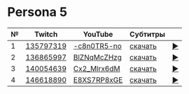 # Persona 5

| № | Twitch | YouTube | Субтитры | |
| --- | --- | --- | --- | --- |
| 1 | [135797319](https://www.twitch.tv/videos/135797319) | [-c8n0TR5-no](https://www.youtube.com/watch?v=-c8n0TR5-no) | [скачать](../chats/v135797319.ass) | [▶](../src/player.html?v=-c8n0TR5-no&s=135797319) |
| 2 | [136865997](https://www.twitch.tv/videos/136865997) | [BlZNqMcZHzg](https://www.youtube.com/watch?v=BlZNqMcZHzg) | [скачать](../chats/v136865997.ass) | [▶](../src/player.html?v=BlZNqMcZHzg&s=136865997) |
| 3 | [140054639](https://www.twitch.tv/videos/140054639) | [Cx2_Mlrx6dM](https://www.youtube.com/watch?v=Cx2_Mlrx6dM) | [скачать](../chats/v140054639.ass) | [▶](../src/player.html?v=Cx2_Mlrx6dM&s=140054639) |
| 4 | [146618890](https://www.twitch.tv/videos/146618890) | [E8XS7RP8xGE](https://www.youtube.com/watch?v=E8XS7RP8xGE) | [скачать](../chats/v146618890.ass) | [▶](../src/player.html?v=E8XS7RP8xGE&s=146618890) |
